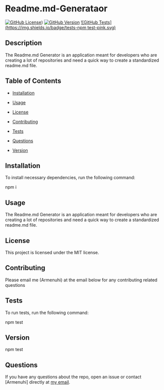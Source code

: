 

# Readme.md-Generataor
[![GitHub License](https://img.shields.io/badge/License-MIT-blue.svg)](License.md))
[![GitHub Version](https://img.shields.io/badge/Contributing-1.0.0-yellow.svg)](https://github.com/avaarm/Readme-generator)
[![GitHub Tests](https://img.shields.io/badge/tests-npm test-pink.svg)](https://github.com/avaarm/Readme-generator)
   
## Description
    
The Readme.md Generator is an application meant for developers who are creating a lot of repositories and need a quick way to create a standardized readme.md file. 
    
## Table of Contents 
    
* [Installation](#installation)

* [Usage](#usage)
    
* [License](#License)
    
* [Contributing](#contributing)
    
* [Tests](#tests)
    
* [Questions](#questions)

* [Version](#questions)
    
## Installation
    
To install necessary dependencies, run the following command:
    
    
npm i
    
    
## Usage
    
The Readme.md Generator is an application meant for developers who are creating a lot of repositories and need a quick way to create a standardized readme.md file. 
    
## License
    
This project is licensed under the MIT license.
      
## Contributing
    
Please email me (Armenuhi) at the email below for any contributing related questions
    
## Tests
    
To run tests, run the following command:
    
    
npm test
    
## Version

npm test

## Questions
    
If you have any questions about the repo, open an issue or contact [Armenuhi] directly at [my email](mailto:avaarm95@gmail.com).


        
